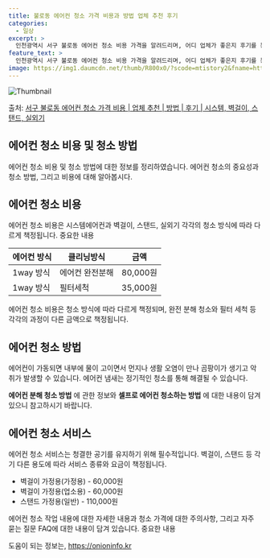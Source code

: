 ```yaml
---
title: 불로동 에어컨 청소 가격 비용과 방법 업체 추천 후기
categories:
  - 일상
excerpt: >
  인천광역시 서구 불로동 에어컨 청소 비용 가격을 알려드리며, 어디 업체가 좋은지 후기를 통해 알아보겠습니다. 현재 글에서는 시스템, 벽걸이, 스탠드, 실외기 각각에 대해 청소 비용이 나와 있으니 참고하시면 되겠습니다. 에어컨 분해 청소 방법 보기 👈 클릭셀프 에어컨 청소 방법 보기👈 클릭서구 불로동 에어컨 청소 비용시스템에어컨 방식클리닝방식금액1way 방식에어컨 완전분해80,000원1way 방식에어컨 필터세척35,000원2way 방식에어컨 완전분해90,000원2way 방식에어컨 필터세척35,000원4way 방식에어컨 완전분해120,000원4way 방식에어컨 필터세척35,000원원형방식에어컨 완전분해140,000원원형방식에어컨 필터세척35,000원에어컨 청소 견적 샘플 보기 👈 클릭에어컨 냄새의 원인에어컨..
feature_text: >
  인천광역시 서구 불로동 에어컨 청소 비용 가격을 알려드리며, 어디 업체가 좋은지 후기를 통해 알아보겠습니다. 현재 글에서는 시스템, 벽걸이, 스탠드, 실외기 각각에 대해 청소 비용이 나와 있으니 참고하시면 되겠습니다. 에어컨 분해 청소 방법 보기 👈 클릭셀프 에어컨 청소 방법 보기👈 클릭서구 불로동 에어컨 청소 비용시스템에어컨 방식클리닝방식금액1way 방식에어컨 완전분해80,000원1way 방식에어컨 필터세척35,000원2way 방식에어컨 완전분해90,000원2way 방식에어컨 필터세척35,000원4way 방식에어컨 완전분해120,000원4way 방식에어컨 필터세척35,000원원형방식에어컨 완전분해140,000원원형방식에어컨 필터세척35,000원에어컨 청소 견적 샘플 보기 👈 클릭에어컨 냄새의 원인에어컨..
image: https://img1.daumcdn.net/thumb/R800x0/?scode=mtistory2&fname=https%3A%2F%2Fblog.kakaocdn.net%2Fdn%2FDJZQK%2FbtsHwwpzVzA%2FSAtxz8LwqLZDzkZEPD1DZ1%2Fimg.webp
---
```


![Thumbnail](https://img1.daumcdn.net/thumb/R800x0/?scode=mtistory2&fname=https%3A%2F%2Fblog.kakaocdn.net%2Fdn%2FDJZQK%2FbtsHwwpzVzA%2FSAtxz8LwqLZDzkZEPD1DZ1%2Fimg.webp)

<p>출처: <a href="https://onioninfo.kr/entry/%EC%84%9C%EA%B5%AC-%EB%B6%88%EB%A1%9C%EB%8F%99-%EC%97%90%EC%96%B4%EC%BB%A8-%EC%B2%AD%EC%86%8C-%EA%B0%80%EA%B2%A9-%EB%B9%84%EC%9A%A9-%EC%97%85%EC%B2%B4-%EC%B6%94%EC%B2%9C-%EB%B0%A9%EB%B2%95-%ED%9B%84%EA%B8%B0-%EC%8B%9C%EC%8A%A4%ED%85%9C-%EB%B2%BD%EA%B1%B8%EC%9D%B4-%EC%8A%A4%ED%83%A0%EB%93%9C-%EC%8B%A4%EC%99%B8%EA%B8%B0" rel="dofollow">서구 불로동 에어컨 청소 가격 비용 | 업체 추천 | 방법 | 후기 | 시스템, 벽걸이, 스탠드, 실외기</a> </p>

## 에어컨 청소 비용 및 청소 방법

에어컨 청소 비용 및 청소 방법에 대한 정보를 정리하였습니다. 에어컨 청소의 중요성과 청소 방법, 그리고 비용에 대해 알아봅시다.

## **에어컨 청소 비용**

에어컨 청소 비용은 시스템에어컨과 벽걸이, 스탠드, 실외기 각각의 청소 방식에 따라 다르게 책정됩니다. 중요한 내용

**에어컨 방식** | **클리닝방식** | **금액**  
---|---|---  
1way 방식 | 에어컨 완전분해 | 80,000원  
1way 방식 | 필터세척 | 35,000원  
  
에어컨 청소 비용은 청소 방식에 따라 다르게 책정되며, 완전 분해 청소와 필터 세척 등 각각의 과정이 다른 금액으로 책정됩니다.

## **에어컨 청소 방법**

에어컨이 가동되면 내부에 물이 고이면서 먼지나 생활 오염이 만나 곰팡이가 생기고 악취가 발생할 수 있습니다. 에어컨 냄새는 정기적인 청소를
통해 해결될 수 있습니다.

**에어컨 분해 청소 방법** 에 관한 정보와 **셀프로 에어컨 청소하는 방법** 에 대한 내용이 담겨 있으니 참고하시기 바랍니다.

## **에어컨 청소 서비스**

에어컨 청소 서비스는 청결한 공기를 유지하기 위해 필수적입니다. 벽걸이, 스탠드 등 각기 다른 용도에 따라 서비스 종류와 요금이 책정됩니다.

  * 벽걸이 가정용(가정용) - 60,000원
  * 벽걸이 가정용(업소용) - 60,000원
  * 스탠드 가정용(일반) - 110,000원

에어컨 청소 작업 내용에 대한 자세한 내용과 청소 가격에 대한 주의사항, 그리고 자주 묻는 질문 FAQ에 대한 내용이 담겨 있습니다. 중요한
내용



 

도움이 되는 정보는, <a href="https://onioninfo.kr" rel="dofollow">https://onioninfo.kr</a>


